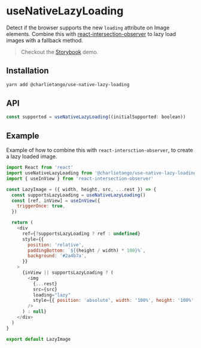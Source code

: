 # useNativeLazyLoading

Detect if the browser supports the new `loading` attribute on Image elements.
Combine this with [react-intersection-observer](https://github.com/thebuilder/react-intersection-observer)
to lazy load images with a fallback method.

> Checkout the [Storybook](https://ct-hooks.netlify.com/?path=/story/usenativelazyloading--readme) demo.

## Installation

```sh
yarn add @charlietango/use-native-lazy-loading
```

## API

```js
const supported = useNativeLazyLoading((initialSupported: boolean))
```

## Example

Example of how to combine this with `react-intersction-observer`, to create a lazy loaded image.

```js
import React from 'react'
import useNativeLazyLoading from '@charlietango/use-native-lazy-loading'
import { useInView } from 'react-intersection-observer'

const LazyImage = ({ width, height, src, ...rest }) => {
  const supportsLazyLoading = useNativeLazyLoading()
  const [ref, inView] = useInView({
    triggerOnce: true,
  })

  return (
    <div
      ref={?supportsLazyLoading ? ref : undefined}
      style={{
        position: 'relative',
        paddingBottom: `${(height / width) * 100}%`,
        background: '#2a4b7a',
      }}
    >
      {inView || supportsLazyLoading ? (
        <img
          {...rest}
          src={src}
          loading="lazy"
          style={{ position: 'absolute', width: '100%', height: '100%' }}
        />
      ) : null}
    </div>
  )
}

export default LazyImage
```
